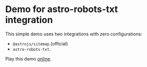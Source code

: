 # Demo for astro-robots-txt integration

This simple demo uses two integrations with zero configurations:

- `@astrojs/sitemap` (official)
- `astro-robots-txt`.

Play this demo [online](https://stackblitz.com/fork/github/alextim/astro-lib/tree/main/examples/robots-txt/basic).
